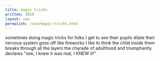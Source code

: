 ```yaml
---
title: magic tricks
written: 2019
layout: sun
permalink: /sun/magic-tricks.html
---
```


<div class="poem">
sometimes  
doing magic tricks for folks  
I get to see  
their pupils dilate  
their nervous system  
goes off like fireworks  
I like to think  
the child inside them  
breaks through all the layers  
the charade of adulthood  
and triumphantly declares  
"see, I knew it was real,  
I KNEW it!"
</div>

